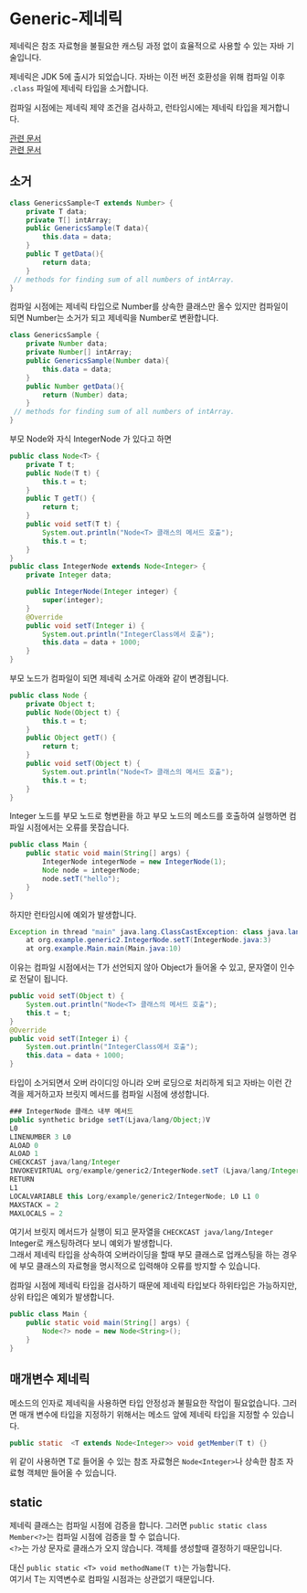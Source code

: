 # Generic-제네릭

제네릭은 참조 자료형을 불필요한 캐스팅 과정 없이 효율적으로 사용할 수 있는 자바 기술입니다.

제네릭은 JDK 5에 출시가 되었습니다. 자바는 이전 버전 호환성을 위해 컴파일 이후 `.class` 파일에 제네릭 타입을 소거합니다.

컴파일 시점에는 제네릭 제약 조건을 검사하고, 런타임시에는 제네릭 타입을 제거합니다.

[관련 문서](https://www.devinline.com/2014/02/how-generics-works-internally-in-java.html)  
[관련 문서](https://m.site.naver.com/1lAwK)

## 소거
```Java
class GenericsSample<T extends Number> {
    private T data;
    private T[] intArray;
    public GenericsSample(T data){
        this.data = data;
    }
    public T getData(){
        return data;
    }
 // methods for finding sum of all numbers of intArray.
}
```  
컴파일 시점에는 제네릭 타입으로 Number를 상속한 클래스만 올수 있지만
컴파일이 되면 Number는 소거가 되고 제네릭을 Number로 변환합니다.

```Java
class GenericsSample {
    private Number data;
    private Number[] intArray;
    public GenericsSample(Number data){
        this.data = data;
    }
    public Number getData(){
        return (Number) data;
    }
 // methods for finding sum of all numbers of intArray.
}
```    

부모 Node와 자식 IntegerNode 가 있다고 하면
```Java
public class Node<T> {
    private T t;
    public Node(T t) {
        this.t = t;
    }
    public T getT() {
        return t;
    }
    public void setT(T t) {
        System.out.println("Node<T> 클래스의 메서드 호출");
        this.t = t;
    }
}
public class IntegerNode extends Node<Integer> {
    private Integer data;

    public IntegerNode(Integer integer) {
        super(integer);
    }
    @Override
    public void setT(Integer i) {
        System.out.println("IntegerClass에서 호출");
        this.data = data + 1000;
    }
}
```  
부모 노드가 컴파일이 되면 제네릭 소거로 아래와 같이 변경됩니다.
```Java
public class Node {
    private Object t;
    public Node(Object t) {
        this.t = t;
    }
    public Object getT() {
        return t;
    }
    public void setT(Object t) {
        System.out.println("Node<T> 클래스의 메서드 호출");
        this.t = t;
    }
}
```
Integer 노드를 부모 노드로 형변환을 하고 부모 노드의 메소드를 호출하여 실행하면
컴파일 시점에서는 오류를 못잡습니다.
```Java
public class Main {
    public static void main(String[] args) {
        IntegerNode integerNode = new IntegerNode(1);
        Node node = integerNode;
        node.setT("hello");
    }
}
```  
하지만 런타임시에 예외가 발생합니다.
```Java
Exception in thread "main" java.lang.ClassCastException: class java.lang.String cannot be cast to class java.lang.Integer
	at org.example.generic2.IntegerNode.setT(IntegerNode.java:3)
	at org.example.Main.main(Main.java:10)
```  
이유는 컴파일 시점에서는 T가 선언되지 않아 Object가 들어올 수 있고, 문자열이 인수로 전달이 됩니다.
```Java
public void setT(Object t) {
    System.out.println("Node<T> 클래스의 메서드 호출");
    this.t = t;
}
@Override
public void setT(Integer i) {
    System.out.println("IntegerClass에서 호출");
    this.data = data + 1000;
}
```  
타입이 소거되면서 오버 라이디잉 아니라 오버 로딩으로 처리하게 되고
자바는 이런 간격을 제거하고자 브릿지 메서드를 컴파일 시점에 생성합니다.
```Java
### IntegerNode 클래스 내부 메서드
public synthetic bridge setT(Ljava/lang/Object;)V
L0
LINENUMBER 3 L0
ALOAD 0
ALOAD 1
CHECKCAST java/lang/Integer
INVOKEVIRTUAL org/example/generic2/IntegerNode.setT (Ljava/lang/Integer;)V
RETURN
L1
LOCALVARIABLE this Lorg/example/generic2/IntegerNode; L0 L1 0
MAXSTACK = 2
MAXLOCALS = 2
```  
여기서 브릿지 메서드가 실행이 되고 문자열을 `CHECKCAST java/lang/Integer` Integer로 캐스팅하려다 보니 예외가 발생합니다.  
그래서 제네릭 타입을 상속하여 오버라이딩을 할때 부모 클래스로 업캐스팅을 하는 경우에 부모 클래스의 자료형을 명시적으로 입력해야 오류를 방지할 수 있습니다.

컴파일 시점에 제네릭 타입을 검사하기 때문에 제네릭 타입보다 하위타입은 가능하지만, 상위 타입은 예외가 발생합니다.
```Java
public class Main {
    public static void main(String[] args) {
        Node<?> node = new Node<String>();
    }
}
```  
## 매개변수 제네릭
메소드의 인자로 제네릭을 사용하면 타입 안정성과 불필요한 작업이 필요없습니다.
그러면 매개 변수에 타입을 지정하기 위해서는 메소드 앞에 제네릭 타입을 지정할 수 있습니다.

```Java
public static  <T extends Node<Integer>> void getMember(T t) {}
```   

위 같이 사용하면 T로 들어올 수 있는 참조 자료형은 `Node<Integer>`나 상속한 참조 자료형 객체만 들어올 수 있습니다.

## static
제네릭 클래스는 컴파일 시점에 검증을 합니다. 그러면 `public static class Member<?>`는 컴파일 시점에 검증을 할 수 없습니다.  
`<?>`는 가상 문자로 클래스가 오지 않습니다. 객체를 생성할때 결정하기 때문입니다.

대신 `public static <T> void methodName(T t)`는 가능합니다.  
여기서 T는 지역변수로 컴파일 시점과는 상관없기 때문입니다.